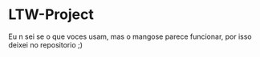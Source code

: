 # LTW-Project

Eu n sei se o que voces usam, mas o mangose parece funcionar, por isso deixei no repositorio ;)